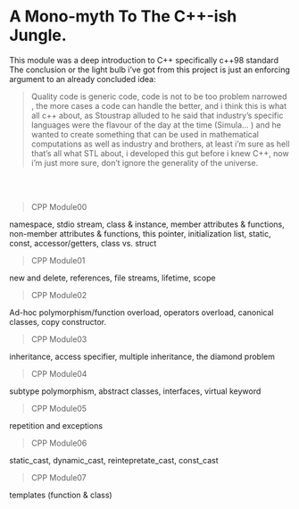 # A Mono-myth To The C++-ish Jungle.

This module was a deep introduction to C++ specifically c++98 standard The conclusion or the light bulb i’ve got from this project is just an enforcing argument to an already concluded idea: <br>
> Quality code is generic code, code is not to be too problem narrowed , the more cases a code can handle the better, and i think this is what all c++ about, as Stoustrap alluded to he said that industry’s specific languages were the flavour of the day at the time (Simula… ) and he wanted to create something that can be used in mathematical computations as well as industry and brothers, at least i’m sure as hell that’s all what STL about, i developed this gut before i knew C++, now i’m just more sure, don’t ignore the generality of the universe.
<br>
<br>



> CPP Module00 <br>

namespace, stdio stream, class & instance, member attributes & functions, non-member attributes & functions, this pointer, initialization list, static, const, accessor/getters, class vs. struct

> CPP Module01 <br>

 new and delete, references, file streams, lifetime, scope

> CPP Module02 <br>

 Ad-hoc polymorphism/function overload, operators overload, canonical classes, copy constructor.

> CPP Module03 <br>

 inheritance, access specifier, multiple inheritance, the diamond problem

> CPP Module04 <br>

 subtype polymorphism, abstract classes, interfaces, virtual keyword

> CPP Module05 <br>

 repetition and exceptions

> CPP Module06 <br>

static_cast, dynamic_cast, reintepretate_cast, const_cast

> CPP Module07 <br>

templates (function & class)


